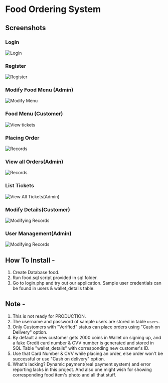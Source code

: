 # Food Ordering System

## Screenshots
### Login
![Login](https://image.prntscr.com/image/aY4ghnqETTWc8w6RRqcSOw.jpg)
### Register
![Register](https://image.prntscr.com/image/B67umVCPSae_38Gfenxlbw.jpg)
### Modify Food Menu (Admin)
![Modify Menu](https://image.prntscr.com/image/bAoF4lB7THOSZ-9zI5eXzg.jpg)
### Food Menu (Customer)
![View tickets](https://image.prntscr.com/image/dEVkeAVhRxWbxCu_uNB5ew.jpg)
### Placing Order
![Records](https://image.prntscr.com/image/QSWkwRmNSkOnL9TrrfkpJA.jpg)
### View all Orders(Admin)
![Records](https://image.prntscr.com/image/QsUxzm5nTRatVyt5PY-xNg.jpg)
### List Tickets
![View All Tickets(Admin)](https://image.prntscr.com/image/8cr_-H4wRQC3HxOVBQseFA.jpg)
### Modify Details(Customer)
![Modifying Records](https://image.prntscr.com/image/sXogBp55SMahRleBIv7Plg.jpg)
### User Management(Admin)
![Modifying Records](https://image.prntscr.com/image/St11KReLQVOXHctcmsHY-g.jpg)


How To Install -
---------

1. Create Database food.
2. Run food.sql script provided in sql folder.
3. Go to login.php and try out our application. Sample user credentials can be found in users & wallet_details table.

Note -
---------
1. This is not ready for PRODUCTION.
2. The username and password of sample users are stored in table `users`.
3. Only Customers with "Verified" status can place orders using "Cash on Delivery" option.
4. By default a new customer gets 2000 coins in Wallet on signing up, and a fake Credit card number & CVV number is generated and stored in SQL Table "wallet_details" with corresponding new customer's ID.
5. Use that Card Number & CVV while placing an order, else order won't be successful or use "Cash on delivery" option.
6. What's lacking? Dynamic payment(real payment system) and error reporting lacks in this project. And also one might wish for showing corresponding food item's photo and all that stuff.
